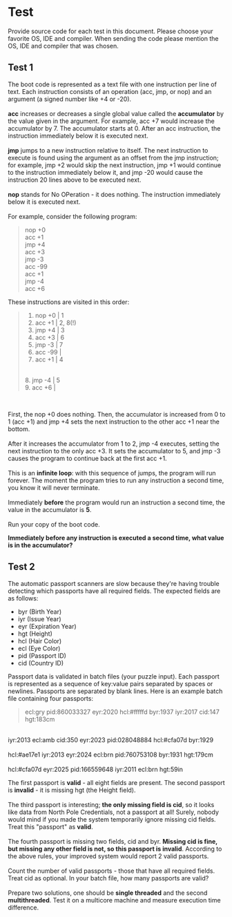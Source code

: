 # Test
Provide source code for each test in this document. Please choose your favorite OS, IDE and
compiler. When sending the code please mention the OS, IDE and compiler that was chosen.
## Test 1
The boot code is represented as a text file with one instruction per line of text. Each instruction consists of an operation (acc, jmp, or nop) and an argument (a signed number like +4 or -20). <br><br>
**acc** increases or decreases a single global value called the **accumulator** by the value given in the argument. For example, acc +7 would increase the accumulator by 7. The accumulator
starts at 0. After an acc instruction, the instruction immediately below it is executed next.
 <br><br>
**jmp** jumps to a new instruction relative to itself. The next instruction to execute is found using the argument as an offset from the jmp instruction; for example, jmp +2 would skip the next
instruction, jmp +1 would continue to the instruction immediately below it, and jmp -20 would
cause the instruction 20 lines above to be executed next.
<br><br>
**nop** stands for No OPeration - it does nothing. The instruction immediately below it is executed next. 
<br><br>
For example, consider the following program:
>nop +0 <br>
>acc +1 <br>
>jmp +4 <br>
acc +3 <br>
jmp -3 <br>
acc -99 <br>
acc +1 <br>
jmp -4 <br>
acc +6 <br>

These instructions are visited in this order:
>1. nop +0 | 1 <br>
>2. acc +1 | 2, 8(!) <br>
>3. jmp +4 | 3 <br>
>4. acc +3 | 6 <br>
>5. jmp -3 | 7 <br>
>6. acc -99 | <br>
>7. acc +1 | 4 <br>
> <br>
>8. jmp -4 | 5 <br>
>9. acc +6 | <br>
<br>

First, the nop +0 does nothing. Then, the accumulator is increased from 0 to 1 (acc +1) and jmp
+4 sets the next instruction to the other acc +1 near the bottom.
 <br> <br>
After it increases the
accumulator from 1 to 2, jmp -4 executes, setting the next instruction to the only acc +3. It sets
the accumulator to 5, and jmp -3 causes the program to continue back at the first acc +1.
 <br><br>
This is an **infinite loop**: with this sequence of jumps, the program will run forever. The moment the program tries to run any instruction a second time, you know it will never terminate.
 <br> <br>
Immediately **before** the program would run an instruction a second time, the value in the
accumulator is **5**.
 <br> <br>
Run your copy of the boot code. 

**Immediately before any instruction is executed a second time,
what value is in the accumulator?**

## Test 2
The automatic passport scanners are slow because they're having trouble detecting which
passports have all required fields. The expected fields are as follows:
- byr (Birth Year)
- iyr (Issue Year)
- eyr (Expiration Year)
- hgt (Height)
- hcl (Hair Color)
- ecl (Eye Color)
- pid (Passport ID)
- cid (Country ID)

Passport data is validated in batch files (your puzzle input). Each passport is represented as a
sequence of key:value pairs separated by spaces or newlines. Passports are separated by
blank lines.
Here is an example batch file containing four passports: <br>
>ecl:gry pid:860033327 eyr:2020 hcl:#fffffd
byr:1937 iyr:2017 cid:147 hgt:183cm <br>
<br>
iyr:2013 ecl:amb cid:350 eyr:2023 pid:028048884
hcl:#cfa07d byr:1929 <br>
<br>
hcl:#ae17e1 iyr:2013
eyr:2024
ecl:brn pid:760753108 byr:1931
hgt:179cm <br>
<br>
hcl:#cfa07d eyr:2025 pid:166559648
iyr:2011 ecl:brn hgt:59in <br>

The first passport is **valid** - all eight fields are present. The second passport is **invalid** - it is
missing hgt (the Height field). <br><br>
The third passport is interesting; **the only missing field is cid**, so it looks like data from North
Pole Credentials, not a passport at all! Surely, nobody would mind if you made the system
temporarily ignore missing cid fields. Treat this "passport" as **valid**. <br><br>
The fourth passport is missing two fields, cid and byr. **Missing cid is fine, but missing any other field is not, so this passport is invalid**.
According to the above rules, your improved system would report 2 valid passports. <br><br>
Count the number of valid passports - those that have all required fields. Treat cid as optional. In
your batch file, how many passports are valid? <br><br>
Prepare two solutions, one should be **single threaded** and the second **multithreaded**. Test it on a
multicore machine and measure execution time difference.